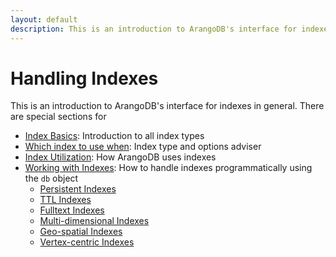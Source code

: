 ```yaml
---
layout: default
description: This is an introduction to ArangoDB's interface for indexes in general
---
```

Handling Indexes
================

This is an introduction to ArangoDB's interface for indexes in general.
There are special sections for 

- [Index Basics](indexing-index-basics.html): Introduction to all index types
- [Which index to use when](indexing-which-index.html): Index type and options adviser
- [Index Utilization](indexing-index-utilization.html): How ArangoDB uses indexes
- [Working with Indexes](indexing-working-with-indexes.html): How to handle indexes
  programmatically using the `db` object
  - [Persistent Indexes](indexing-persistent.html)
  - [TTL Indexes](indexing-ttl.html)
  - [Fulltext Indexes](indexing-fulltext.html)
  - [Multi-dimensional Indexes](indexing-multi-dim.html)
  - [Geo-spatial Indexes](indexing-geo.html)
  - [Vertex-centric Indexes](indexing-vertex-centric.html)
